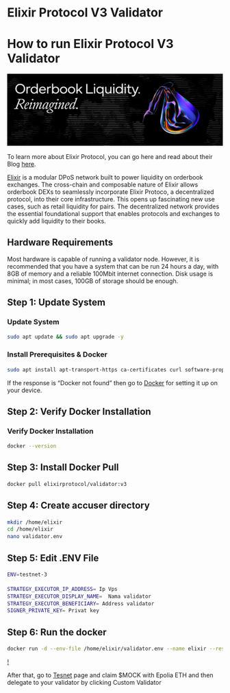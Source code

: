 # Elixir Protocol V3 Validator
# How to run Elixir Protocol V3 Validator

![1](https://raw.githubusercontent.com/mumeido/Elixir-Protocol-Node-v3/main/Elixir_1.jpeg)


To learn more about Elixir Protocol, you can go here and read about their Blog [here](https://docs.elixir.xyz).

[Elixir](https://elixir.xyz) is a modular DPoS network built to power liquidity on orderbook exchanges. The cross-chain and composable nature of Elixir allows orderbook DEXs to seamlessly incorporate Elixir Protoco, a decentralized protocol, into their core infrastructure. This opens up fascinating new use cases, such as retail liquidity for pairs. The decentralized network provides the essential foundational support that enables protocols and exchanges to quickly add liquidity to their books.


## Hardware Requirements
Most hardware is capable of running a validator node. However, it is recommended that you have a system that can be run 24 hours a day, with 8GB of memory and a reliable 100Mbit internet connection. Disk usage is minimal; in most cases, 100GB of storage should be enough.

## Step 1: Update System

### Update System
```bash
sudo apt update && sudo apt upgrade -y
```
### Install Prerequisites & Docker
```bash
sudo apt install apt-transport-https ca-certificates curl software-properties-common -y && curl -fsSL https://download.docker.com/linux/ubuntu/gpg | sudo apt-key add - && sudo add-apt-repository "deb [arch=amd64] https://download.docker.com/linux/ubuntu focal stable" && sudo apt-get install docker-ce docker-ce-cli containerd.io docker-compose-plugin -y
```
If the response is “Docker not found” then go to [Docker](https://www.docker.com/products/docker-desktop/) for setting it up on your device.

## Step 2: Verify Docker Installation

### Verify Docker Installation
```bash
docker --version
```

## Step 3: Install Docker Pull

```bash
docker pull elixirprotocol/validator:v3
```
## Step 4: Create accuser directory

```bash
mkdir /home/elixir
cd /home/elixir
nano validator.env
```
## Step 5: Edit .ENV File

```bash
ENV=testnet-3

STRATEGY_EXECUTOR_IP_ADDRESS= Ip Vps
STRATEGY_EXECUTOR_DISPLAY_NAME=  Nama validator
STRATEGY_EXECUTOR_BENEFICIARY= Address validator
SIGNER_PRIVATE_KEY= Privat key
```
## Step 6: Run the docker

```bash
docker run -d --env-file /home/elixir/validator.env --name elixir --restart unless-stopped elixirprotocol/validator:v3
```
[!](https://raw.githubusercontent.com/mumeido/Elixir-Protocol-Node-v3/main/elixir_2.PNG)

After that, go to [Tesnet](https://testnet-3.elixir.xyz/) page and claim $MOCK with Epolia ETH and then delegate to your validator by clicking Custom Validator







